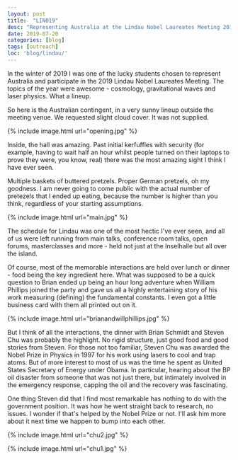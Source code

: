 ```yaml
---
layout: post
title:  "LINO19"
desc: "Representing Australia at the Lindau Nobel Laureates Meeting 2019"
date: 2019-07-20
categories: [blog]
tags: [outreach]
loc: 'blog/lindau/'
---
```


In the winter of 2019 I was one of the lucky students chosen to represent Australia and participate
in the 2019 Lindau Nobel Laureates Meeting. The topics of the year were awesome - cosmology, gravitational
waves and laser physics. What a lineup.

So here is the Australian contingent, in a very sunny lineup outside the meeting venue. We requested slight 
cloud cover. It was not supplied.

{% include image.html url="opening.jpg"  %}

Inside, the hall was amazing. Past initial kerfuffles with security (for example, having to wait half
an hour whilst people turned on their laptops to prove they were, you know, real) there was the most 
amazing sight I think I have ever seen.

Multiple baskets of buttered pretzels. Proper German pretzels, oh my goodness. I am never going to come public
with the actual number of pretezels that I ended up eating, because the number is higher than you think, regardless of 
your starting assumptions.

{% include image.html url="main.jpg"  %}

The schedule for Lindau was one of the most hectic I've ever seen, and all of us were left running from main talks, 
conference room talks, open forums, masterclasses and more - held not just at the Inselhalle but all over the island.

Of course, most of the memorable interactions are held over lunch or dinner - food being the key ingredient here. What
was supposed to be a quick question to Brian ended up being an hour long adventure when William Phillips 
joined the party and gave us all a highly entertaining story of his work measuring (defining) the fundamental constants. 
I even got a little business card with them all printed out on it. 

{% include image.html url="brianandwillphillips.jpg"  %}

But I think of all the interactions, the dinner with Brian Schmidt and Steven Chu was probably the highlight. 
No rigid structure, just good food and good stories from Steven. For those not too familiar, Steven Chu was awarded the 
Nobel Prize in Physics in 1997 for his work using lasers to cool and trap atoms. But of more interest to most of us
was the time he spent as United States Secretary of Energy under Obama. In particular, hearing about the BP oil disaster
from someone that was not just there, but intimately involved in the emergency response, capping the oil and the recovery
was fascinating. 

One thing Steven did that I find most remarkable has nothing to do with the  government position. It was how 
he went straight back to research, no issues. I wonder if that's helped by the Nobel Prize or not. I'll ask him
more about it next time we happen to bump into each other.

{% include image.html url="chu2.jpg"  %}

{% include image.html url="chu1.jpg"  %}


